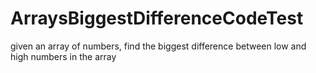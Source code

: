 ArraysBiggestDifferenceCodeTest
===============================

given an array of numbers, find the biggest difference between low and high numbers in the array